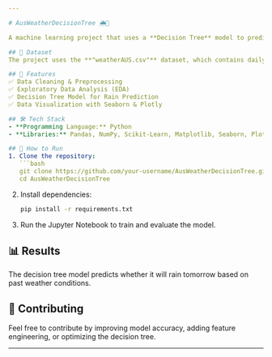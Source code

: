 ```yaml
---

# AusWeatherDecisionTree 🌦️🌳  

A machine learning project that uses a **Decision Tree** model to predict **whether it will rain tomorrow** based on historical weather data in Australia.  

## 📂 Dataset  
The project uses the **"weatherAUS.csv"** dataset, which contains daily weather observations from various locations in Australia.  

## 📌 Features  
✅ Data Cleaning & Preprocessing  
✅ Exploratory Data Analysis (EDA)  
✅ Decision Tree Model for Rain Prediction  
✅ Data Visualization with Seaborn & Plotly  

## 🛠️ Tech Stack  
- **Programming Language:** Python  
- **Libraries:** Pandas, NumPy, Scikit-Learn, Matplotlib, Seaborn, Plotly  

## 🚀 How to Run  
1. Clone the repository:  
   ```bash
   git clone https://github.com/your-username/AusWeatherDecisionTree.git
   cd AusWeatherDecisionTree
   ```  
2. Install dependencies:  
   ```bash
   pip install -r requirements.txt
   ```  
3. Run the Jupyter Notebook to train and evaluate the model.  

## 📊 Results  
The decision tree model predicts whether it will rain tomorrow based on past weather conditions.  

## 🤝 Contributing  
Feel free to contribute by improving model accuracy, adding feature engineering, or optimizing the decision tree.  

---
```

